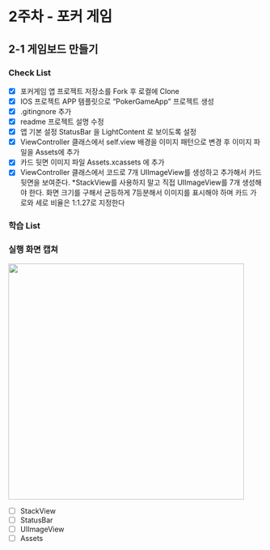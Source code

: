 # 2주차 - 포커 게임

## 2-1 게임보드 만들기

### Check List

- [x] 포커게임 앱 프로젝트 저장소를 Fork 후 로컬에 Clone
- [x] IOS 프로젝트 APP 템플릿으로 “PokerGameApp” 프로젝트 생성
- [x] .gitingnore 추가
- [x] readme 프로젝트 설명 수정
- [x] 앱 기본 설정 StatusBar 을 LightContent 로 보이도록 설정
- [x] ViewController 클래스에서 self.view 배경을 이미지 패턴으로 변경 후 이미지 파일을 Assets에 추가
- [x] 카드 뒷면 이미지 파일 Assets.xcassets 에 추가
- [x] ViewController 클래스에서 코드로 7개 UIImageView를 생성하고 추가해서 카드 뒷면을 보여준다. \*StackView를 사용하지 말고 직접 UIImageView를 7개 생성해야 한다. 화면 크기를 구해서 균등하게 7등분해서 이미지를 표시해야 하며 카드 가로와 세로 비율은 1:1.27로 지정한다

### 학습 List

### 실행 화면 캡쳐

<img width="466" src="https://velog.velcdn.com/images/harimrim/post/eb420b92-d4e5-4526-828b-4ddec70bff6e/image.png">

- [ ] StackView
- [ ] StatusBar
- [ ] UIImageView
- [ ] Assets
